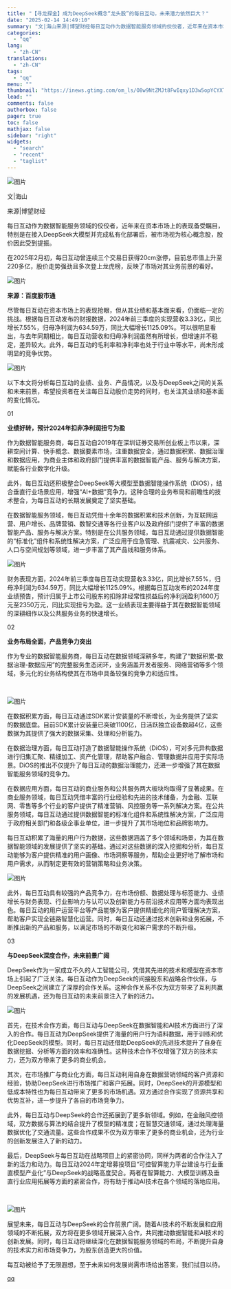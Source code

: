 ```yaml
---
title: "【寻龙探金】成为DeepSeek概念“龙头股”的每日互动，未来潜力依然巨大？"
date: "2025-02-14 14:49:10"
summary: "文|海山来源|博望财经每日互动作为数据智能服务领域的佼佼者，近年来在资本市场上的表现备受瞩目，特别是..."
categories:
  - "qq"
lang:
  - "zh-CN"
translations:
  - "zh-CN"
tags:
  - "qq"
menu: ""
thumbnail: "https://inews.gtimg.com/om_ls/O8w9NtZMJt8FwIqxy1D3w5opYCYXTuIvk8kbJqvSiGdNQAA_640360/0"
lead: ""
comments: false
authorbox: false
pager: true
toc: false
mathjax: false
sidebar: "right"
widgets:
  - "search"
  - "recent"
  - "taglist"
---
```


![图片](https://inews.gtimg.com/om_bt/OCkFr-9nKpBRXgs3KXnr3-RcEYUPZ6qW0yLuskJTGXxmIAA/641)

文|海山

来源|博望财经

每日互动作为数据智能服务领域的佼佼者，近年来在资本市场上的表现备受瞩目，特别是在接入DeepSeek大模型并完成私有化部署后，被市场视为核心概念股，股价因此受到提振。  


在2025年2月初，每日互动曾连续三个交易日获得20cm涨停，目前总市值上升至220多亿，股价走势强劲且多次登上龙虎榜，反映了市场对其业务前景的看好。

![图片](https://inews.gtimg.com/om_bt/OOWIX6GT_uCehzOSQcusBeoC8GkH0h-gsQQre9I8SmdwwAA/641)

**来源：百度股市通**

尽管每日互动在资本市场上的表现抢眼，但从其业绩和基本面来看，仍面临一定的挑战。根据每日互动发布的财报数据，2024年前三季度的实现营收3.33亿，同比增长7.55%，归母净利润为634.59万，同比大幅增长1125.09%。可以很明显看出，与去年同期相比，每日互动营收和归母净利润虽然有所增长，但增速并不稳定，差异较大。此外，每日互动的毛利率和净利率也处于行业中等水平，尚未形成明显的竞争优势。

![图片](https://inews.gtimg.com/om_bt/OcgBTKAi2MGaLk-SSr0YKi5gpk6VyC-wSAKldZ870EcKwAA/641)

以下本文将分析每日互动的业绩、业务、产品情况，以及与DeepSeek之间的关系和未来前景，希望投资者在关注每日互动股价走势的同时，也关注其业绩和基本面的变化情况。

  


  

01

**业绩好转，预计2024年扣非净利润扭亏为盈**

作为数据智能服务商，每日互动自2019年在深圳证券交易所创业板上市以来，深耕空间计算、快手概念、数据要素市场，注重数据安全，通过数据积累、数据治理和数据应用，为商业主体和政府部门提供丰富的数据智能产品、服务与解决方案，赋能各行业数字化升级。

此外，每日互动还积极整合DeepSeek等大模型至数据智能操作系统（DiOS），结合垂直行业场景应用，增强“AI+数据”竞争力。这种合理的业务布局和前瞻性的技术整合，为每日互动的长期发展奠定了坚实基础。

在数据智能服务领域，每日互动凭借十余年的数据积累和技术创新，为互联网运营、用户增长、品牌营销、数智交通等各行业客户以及政府部门提供了丰富的数据智能产品、服务与解决方案。特别是在公共服务领域，每日互动通过提供数据智能的“标准化”组件和系统性解决方案，广泛应用于应急管理、抗震减灾、公共服务、人口与空间规划等领域，进一步丰富了其产品线和服务体系。

![图片](https://inews.gtimg.com/om_bt/OzoWwMkDoZ5-AE7KXzFaqKMov2b9zb8N8wIeMTZDF-PAMAA/641)

财务表现方面，2024年前三季度每日互动实现营收3.33亿，同比增长7.55%，归母净利润为634.59万，同比大幅增长1125.09%。根据每日互动发布的2024年度业绩预告，预计归属于上市公司股东的扣除非经常性损益后的净利润盈利1600万元至2350万元，同比实现扭亏为盈。这一业绩表现主要得益于其在数据智能领域的深耕细作以及公共服务业务的快速增长。

  


  

02

**业务布局全面，产品竞争力突出**

作为专业的数据智能服务商，每日互动在数据领域深耕多年，构建了“数据积累-数据治理-数据应用”的完整服务生态闭环，业务涵盖开发者服务、网络营销等多个领域，多元化的业务结构使其在市场中具备较强的竞争力和适应性。

 

![图片](https://inews.gtimg.com/om_bt/OxH65lQkhOcn5EZhEL8SZWgzes8_NRiiNLxmUjAoD7bnwAA/641)

在数据积累方面，每日互动通过SDK累计安装量的不断增长，为业务提供了坚实的数据底盘。目前SDK累计安装量已突破1100亿，日活跃独立设备数超4亿，这些数据为其提供了强大的数据采集、处理和分析能力。

在数据治理方面，每日互动打造了数据智能操作系统（DiOS），可对多元异构数据进行归集汇聚、精细加工、资产化管理，帮助客户融合、管理数据并应用于实际场景。DiOS的推出不仅提升了每日互动的数据治理能力，还进一步增强了其在数据智能服务领域的竞争力。

在数据应用方面，每日互动的商业服务和公共服务两大板块均取得了显著成果。在商业服务领域，每日互动凭借丰富的行业经验和先进的技术储备，为金融、互联网、零售等多个行业的客户提供了精准营销、风控服务等一系列解决方案。在公共服务领域，每日互动通过提供数据智能的标准化组件和系统性解决方案，广泛应用于政府相关部门和各级企事业单位，进一步提升了其市场地位和品牌影响力。

每日互动积累了海量的用户行为数据，这些数据涵盖了多个领域和场景，为其在数据智能领域的发展提供了坚实的基础。通过对这些数据的深入挖掘和分析，每日互动能够为客户提供精准的用户画像、市场洞察等服务，帮助企业更好地了解市场和用户需求，从而制定更有效的营销策略和业务决策。

![图片](https://inews.gtimg.com/om_bt/OG7faQh2W8QskXeQbwhZXLPKs6gAmvb13Ax7F8bYZPNS0AA/641)

此外，每日互动具有较强的产品竞争力，在市场份额、数据处理与标签能力、业绩增长与财务表现、行业影响力与认可以及创新能力与前沿技术应用等方面均表现出色。每日互动的用户运营平台等产品能够为客户提供精细化的用户管理解决方案，帮助客户实现全链路智慧化运营。同时，每日互动还通过技术创新和业务拓展，不断推出新的产品和服务，以满足市场的不断变化和客户需求的不断升级。

  


  

03

**与DeepSeek深度合作，未来前景广阔**

DeepSeek作为一家成立不久的人工智能公司，凭借其先进的技术和模型在资本市场上引起了广泛关注。每日互动作为DeepSeek的间接股东和战略合作伙伴，与DeepSeek之间建立了深厚的合作关系。这种合作关系不仅为双方带来了互利共赢的发展机遇，还为每日互动的未来前景注入了新的活力。

![图片](https://inews.gtimg.com/om_bt/OxrrO0oB2DxZITUskh6lDQ44TdiPGJ3dQV4HREKxoIFPgAA/641)

首先，在技术合作方面，每日互动与DeepSeek在数据智能和AI技术方面进行了深入的合作。每日互动为DeepSeek提供了海量的用户行为语料数据，用于训练和优化DeepSeek的模型。同时，每日互动还借助DeepSeek的先进技术提升了自身在数据挖掘、分析等方面的效率和准确性。这种技术合作不仅增强了双方的技术实力，还为双方带来了更多的商业机会。

其次，在市场推广与商业化方面，每日互动利用自身在数据营销领域的客户资源和经验，协助DeepSeek进行市场推广和客户拓展。同时，DeepSeek的开源模型和低成本特性也为每日互动带来了更多的市场机遇。双方通过合作实现了资源共享和优势互补，进一步提升了各自的市场竞争力。

此外，每日互动与DeepSeek的合作还拓展到了更多新领域。例如，在金融风控领域，双方数据与算法的结合提升了模型的精准度；在智慧交通领域，通过处理海量数据优化了交通流量。这些合作成果不仅为双方带来了更多的商业机会，还为行业的创新发展注入了新的动力。

最后，DeepSeek与每日互动在战略项目上的紧密协同，同样为两者的合作注入了新的活力和动力。每日互动2024年定增募投项目“可控智算能力平台建设与行业垂直模型产业化”与DeepSeek的战略高度契合。两者在智算能力、大模型训练及垂直行业应用拓展等方面的紧密合作，将有助于推动AI技术在各个领域的落地应用。

 

![图片](https://inews.gtimg.com/om_bt/OH-HupJmOC5Pn1k1KGY3lEXaXbIIlvAwCsg00gmTxglzsAA/641)

展望未来，每日互动与DeepSeek的合作前景广阔。随着AI技术的不断发展和应用领域的不断拓展，双方将在更多领域开展深入合作，共同推动数据智能和AI技术的创新发展。同时，每日互动将继续深化在数据智能服务领域的布局，不断提升自身的技术实力和市场竞争力，为股东创造更大的价值。

每互动被给予了无限遐想，至于未来如何发展尚需市场给出答案，我们拭目以待。

[qq](https://new.qq.com/rain/a/20250214A051NF00)
